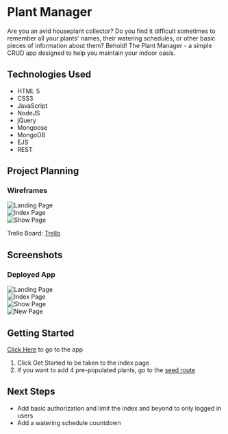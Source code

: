 # Plant Manager

Are you an avid houseplant collector? Do you find it difficult sometimes to remember all your plants' names, their watering schedules, or other basic pieces of information about them? Behold! The Plant Manager - a simple CRUD app designed to help you maintain your indoor oasis.

## Technologies Used
- HTML 5
- CSS3
- JavaScript
- NodeJS
- jQuery
- Mongoose
- MongoDB
- EJS
- REST


## Project Planning
### Wireframes
![Landing Page](https://i.imgur.com/iY7EGjw.png)  
![Index Page](https://i.imgur.com/YHOrKVA.png)  
![Show Page](https://i.imgur.com/FoOTxFz.png)  

Trello Board: [Trello](https://trello.com/b/O6hTaB6c/plant-manager)  

## Screenshots
### Deployed App
![Landing Page](https://i.imgur.com/sIJ6alb.png)  
![Index Page](https://i.imgur.com/4CkN4Dh.png)  
![Show Page](https://i.imgur.com/jZ5i1wp.png)  
![New Page](https://i.imgur.com/M4PTVCd.png)  

## Getting Started
[Click Here](https://plant-manager-seirphx.herokuapp.com/plants/root) to go to the app
1. Click Get Started to be taken to the index page
2. If you want to add 4 pre-populated plants, go to the [seed route](https://plant-manager-seirphx.herokuapp.com/plants/seed)

## Next Steps
- Add basic authorization and limit the index and beyond to only logged in users
- Add a watering schedule countdown

